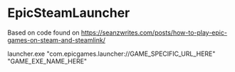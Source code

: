 # EpicSteamLauncher

Based on code found on https://seanzwrites.com/posts/how-to-play-epic-games-on-steam-and-steamlink/

launcher.exe "com.epicgames.launcher://GAME_SPECIFIC_URL_HERE" "GAME_EXE_NAME_HERE"

